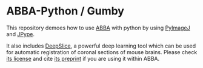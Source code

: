 # ABBA-Python / Gumby

This repository demoes how to use [ABBA](https://biop.github.io/ijp-imagetoatlas/) with python by using [PyImageJ](https://github.com/imagej/pyimagej) and [JPype](https://github.com/jpype-project/jpype).

It also includes [DeepSlice](https://github.com/PolarBean/DeepSlice), a powerful deep learning tool which can be used for automatic registration of coronal sections of mouse brains. Please check [its license](https://github.com/PolarBean/DeepSlice/blob/master/LICENSE) and cite [its preprint](https://www.biorxiv.org/content/10.1101/2022.04.28.489953v1?) if you are using it within ABBA.